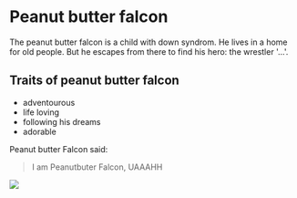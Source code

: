 # Peanut butter falcon
The peanut butter falcon is a child with down syndrom. He lives in a home for old people. But he escapes from there to find his hero: the wrestler '...'.
## Traits of peanut butter falcon
* adventourous
* life loving
* following his dreams
* adorable










Peanut butter Falcon said:


> I am Peanutbuter Falcon, UAAAHH


<img src="test.jpg"/>
